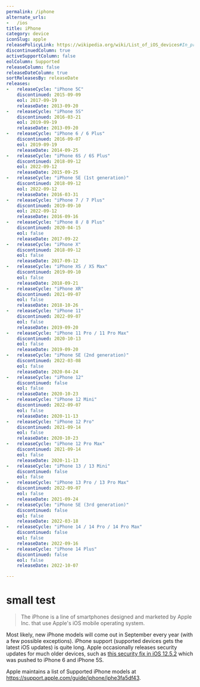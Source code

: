```yaml
---
permalink: /iphone
alternate_urls:
-   /ios
title: iPhone
category: device
iconSlug: apple
releasePolicyLink: https://wikipedia.org/wiki/List_of_iOS_devices#In_production_and_supported
discontinuedColumn: true
activeSupportColumn: false
eolColumn: Supported
releaseColumn: false
releaseDateColumn: true
sortReleasesBy: releaseDate
releases:
-   releaseCycle: "iPhone 5C"
    discontinued: 2015-09-09
    eol: 2017-09-19
    releaseDate: 2013-09-20
-   releaseCycle: "iPhone 5S"
    discontinued: 2016-03-21
    eol: 2019-09-19
    releaseDate: 2013-09-20
-   releaseCycle: "iPhone 6 / 6 Plus"
    discontinued: 2016-09-07
    eol: 2019-09-19
    releaseDate: 2014-09-25
-   releaseCycle: "iPhone 6S / 6S Plus"
    discontinued: 2018-09-12
    eol: 2022-09-12
    releaseDate: 2015-09-25
-   releaseCycle: "iPhone SE (1st generation)"
    discontinued: 2018-09-12
    eol: 2022-09-12
    releaseDate: 2016-03-31
-   releaseCycle: "iPhone 7 / 7 Plus"
    discontinued: 2019-09-10
    eol: 2022-09-12
    releaseDate: 2016-09-16
-   releaseCycle: "iPhone 8 / 8 Plus"
    discontinued: 2020-04-15
    eol: false
    releaseDate: 2017-09-22
-   releaseCycle: "iPhone X"
    discontinued: 2018-09-12
    eol: false
    releaseDate: 2017-09-12
-   releaseCycle: "iPhone XS / XS Max"
    discontinued: 2019-09-10
    eol: false
    releaseDate: 2018-09-21
-   releaseCycle: "iPhone XR"
    discontinued: 2021-09-07
    eol: false
    releaseDate: 2018-10-26
-   releaseCycle: "iPhone 11"
    discontinued: 2022-09-07
    eol: false
    releaseDate: 2019-09-20
-   releaseCycle: "iPhone 11 Pro / 11 Pro Max"
    discontinued: 2020-10-13
    eol: false
    releaseDate: 2019-09-20
-   releaseCycle: "iPhone SE (2nd generation)"
    discontinued: 2022-03-08
    eol: false
    releaseDate: 2020-04-24
-   releaseCycle: "iPhone 12"
    discontinued: false
    eol: false
    releaseDate: 2020-10-23
-   releaseCycle: "iPhone 12 Mini"
    discontinued: 2022-09-07
    eol: false
    releaseDate: 2020-11-13
-   releaseCycle: "iPhone 12 Pro"
    discontinued: 2021-09-14
    eol: false
    releaseDate: 2020-10-23
-   releaseCycle: "iPhone 12 Pro Max"
    discontinued: 2021-09-14
    eol: false
    releaseDate: 2020-11-13
-   releaseCycle: "iPhone 13 / 13 Mini"
    discontinued: false
    eol: false
-   releaseCycle: "iPhone 13 Pro / 13 Pro Max"
    discontinued: 2022-09-07
    eol: false
    releaseDate: 2021-09-24
-   releaseCycle: "iPhone SE (3rd generation)"
    discontinued: false
    eol: false
    releaseDate: 2022-03-18
-   releaseCycle: "iPhone 14 / 14 Pro / 14 Pro Max"
    discontinued: false
    eol: false
    releaseDate: 2022-09-16
-   releaseCycle: "iPhone 14 Plus"
    discontinued: false
    eol: false
    releaseDate: 2022-10-07

---
```

# small test
> The iPhone is a line of smartphones designed and marketed by Apple Inc. that use Apple's iOS mobile operating system.

Most likely, new iPhone models will come out in September every year (with a few possible exceptions). iPhone support (supported devices gets the latest iOS updates) is quite long. Apple occasionally releases security updates for much older devices, such as [this security fix in iOS 12.5.2](https://support.apple.com/HT212257) which was pushed to iPhone 6 and iPhone 5S.

Apple maintains a list of Supported iPhone models at <https://support.apple.com/guide/iphone/iphe3fa5df43>.
